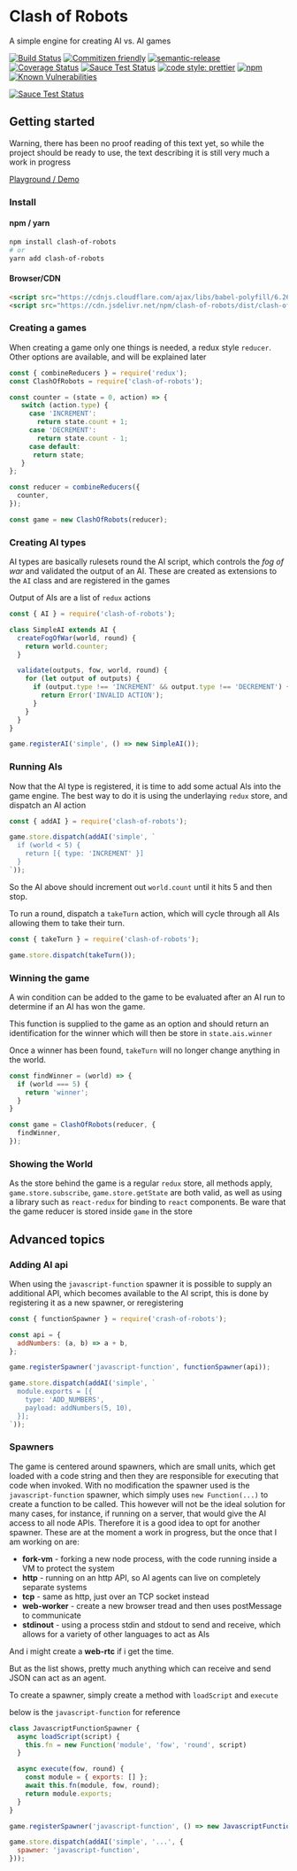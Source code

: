 # Clash of Robots

A simple engine for creating AI vs. AI games

[![Build Status](https://travis-ci.org/morten-olsen/clash-of-robots.svg?branch=master)](https://travis-ci.org/morten-olsen/clash-of-robots) [![Commitizen friendly](https://img.shields.io/badge/commitizen-friendly-brightgreen.svg)](http://commitizen.github.io/cz-cli/) [![semantic-release](https://img.shields.io/badge/%20%20%F0%9F%93%A6%F0%9F%9A%80-semantic--release-e10079.svg)](https://github.com/semantic-release/semantic-release) [![Coverage Status](https://coveralls.io/repos/github/morten-olsen/clash-of-robots/badge.svg?branch=master)](https://coveralls.io/github/morten-olsen/clash-of-robots?branch=master) [![Sauce Test Status](https://saucelabs.com/buildstatus/mortenolsen)](https://saucelabs.com/u/mortenolsen) [![code style: prettier](https://img.shields.io/badge/code_style-prettier-ff69b4.svg)](https://github.com/prettier/prettier) [![npm](https://img.shields.io/npm/v/clash-of-robots.svg)](https://www.npmjs.com/package/clash-of-robots) [![Known Vulnerabilities](https://snyk.io/test/github/morten-olsen/clash-of-robots/badge.svg)](https://snyk.io/test/github/morten-olsen/clash-of-robots)

[![Sauce Test Status](https://saucelabs.com/browser-matrix/mortenolsen.svg)](https://saucelabs.com/u/mortenolsen)

## Getting started

Warning, there has been no proof reading of this text yet, so while the project should be ready to use, the text describing it is still very much a work in progress

[Playground / Demo](https://codepen.io/morten-olsen/pen/NwbJKZ)

### Install

#### npm / yarn

```bash
npm install clash-of-robots
# or
yarn add clash-of-robots
```

####  Browser/CDN

```html
<script src="https://cdnjs.cloudflare.com/ajax/libs/babel-polyfill/6.26.0/polyfill.min.js"></script>
<script src="https://cdn.jsdelivr.net/npm/clash-of-robots/dist/clash-of-robots.min.js"></script>
```

### Creating a games

When creating a game only one things is needed, a redux style `reducer`. Other options are available, and will be explained later

```javascript
const { combineReducers } = require('redux');
const ClashOfRobots = require('clash-of-robots');

const counter = (state = 0, action) => {
   switch (action.type) {
     case 'INCREMENT':
       return state.count + 1;
     case 'DECREMENT':
       return state.count - 1;
     case default:
      return state;
   }
};

const reducer = combineReducers({
  counter,
});

const game = new ClashOfRobots(reducer);
```

### Creating AI types

AI types are basically rulesets round the AI script, which controls the _fog of war_ and validated the output of an AI. These are created as extensions to the `AI` class and are registered in the games

Output of AIs are a list of `redux` actions

```javascript
const { AI } = require('clash-of-robots');

class SimpleAI extends AI {
  createFogOfWar(world, round) {
    return world.counter;
  }

  validate(outputs, fow, world, round) {
    for (let output of outputs) {
      if (output.type !== 'INCREMENT' && output.type !== 'DECREMENT') {
        return Error('INVALID ACTION');
      }
    }
  }
}

game.registerAI('simple', () => new SimpleAI());
```

### Running AIs

Now that the AI type is registered, it is time to add some actual AIs into the game engine. The best way to do it is using the underlaying `redux` store, and dispatch an AI action

```javascript
const { addAI } = require('clash-of-robots');

game.store.dispatch(addAI('simple', `
  if (world < 5) {
    return [{ type: 'INCREMENT' }]
  }
`));
```

So the AI above should increment out `world.count` until it hits 5 and then stop.

To run a round, dispatch a `takeTurn` action, which will cycle through all AIs allowing them to take their turn.

```javascript
const { takeTurn } = require('clash-of-robots');

game.store.dispatch(takeTurn());
```

### Winning the game

A win condition can be added to the game to be evaluated after an AI run to determine if an AI has won the game.

This function is supplied to the game as an option and should return an identification for the winner which will then be store in `state.ais.winner`

Once a winner has been found, `takeTurn` will no longer change anything in the world.

```javascript
const findWinner = (world) => {
  if (world === 5) {
    return 'winner';
  }
}

const game = ClashOfRobots(reducer, {
  findWinner,
});
```

### Showing the World

As the store behind the game is a regular `redux` store, all methods apply,  `game.store.subscribe`, `game.store.getState` are both valid, as well as using a library such as `react-redux` for binding to `react` components. Be ware that the game reducer is stored inside `game` in the store

## Advanced topics

### Adding AI api

When using the `javascript-function` spawner it is possible to supply an additional API, which becomes available to the AI script, this is done by registering it as a new spawner, or reregistering

```javascript
const { functionSpawner } = require('crash-of-robots');

const api = {
  addNumbers: (a, b) => a + b,
};

game.registerSpawner('javascript-function', functionSpawner(api));

game.store.dispatch(addAI('simple', `
  module.exports = [{
    type: 'ADD_NUMBERS',
    payload: addNumbers(5, 10),
  }];
`));
```

### Spawners

The game is centered around spawners, which are small units, which get loaded with a code string and then they are responsible for executing that code when invoked. With no modification the spawner used is the `javascript-function` spawner, which simply uses `new Function(...)` to create a function to be called. This however will not be the ideal solution for many cases, for instance, if running on a server, that would give the AI access to all node APIs. Therefore it is a good idea to opt for another spawner.
These are at the moment a work in progress, but the once that I am working on are:

* **fork-vm** - forking a new node process, with the code running inside a VM to protect the system
* **http** - running on an http API, so AI agents can live on completely separate systems
* **tcp** - same as http, just over an TCP socket instead
* **web-worker** - create a new browser tread and then uses postMessage to communicate
* **stdinout** - using a process stdin and stdout to send and receive, which allows for a variety of other languages to act as AIs

And i might create a **web-rtc** if i get the time.

But as the list shows, pretty much anything which can receive and send JSON can act as an agent.

To create a spawner, simply create a method with `loadScript` and `execute`

below is the `javascript-function` for reference

```javascript
class JavascriptFunctionSpawner {
  async loadScript(script) {
    this.fn = new Function('module', 'fow', 'round', script)
  }

  async execute(fow, round) {
    const module = { exports: [] };
    await this.fn(module, fow, round);
    return module.exports;
  }
}

game.registerSpawner('javascript-function', () => new JavascriptFunctionSpawner());

game.store.dispatch(addAI('simple', '...', {
  spawner: 'javascript-function',
}));
```
